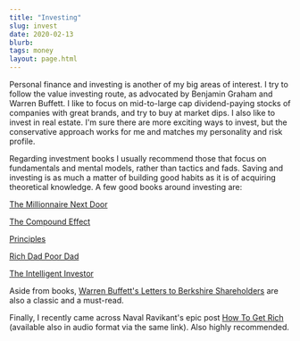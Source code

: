 ```yaml
---
title: "Investing"
slug: invest
date: 2020-02-13
blurb: 
tags: money
layout: page.html
---
```


Personal finance and investing is another of my big areas of interest. I try to follow the value investing route, as advocated by Benjamin Graham and Warren Buffett. I like to focus on mid-to-large cap dividend-paying stocks of companies with great brands, and try to buy at market dips. I also like to invest in real estate. I'm sure there are more exciting ways to invest, but the conservative approach works for me and matches my personality and risk profile. 
  
Regarding investment books I usually recommend those that focus on fundamentals and mental models, rather than tactics and fads. Saving and investing is as much a matter of building good habits as it is of acquiring theoretical knowledge. A few good books around investing are:

[The Millionnaire Next Door](https://www.amazon.com/dp/B07XB487HP/)

[The Compound Effect](https://darrenhardy.com/the-compound-effect-resources)

[Principles](https://www.principles.com/)

[Rich Dad Poor Dad](https://www.amazon.com/gp/product/1612680194)
  
[The Intelligent Investor](https://www.amazon.com/dp/B000FC12C8/)
  
Aside from books, [Warren Buffett's Letters to Berkshire Shareholders](https://www.berkshirehathaway.com/letters/letters.html) are also a classic and a must-read.
  
Finally, I recently came across Naval Ravikant's epic post [How To Get Rich](https://nav.al/rich) (available also in audio format via the same link). Also highly recommended.
